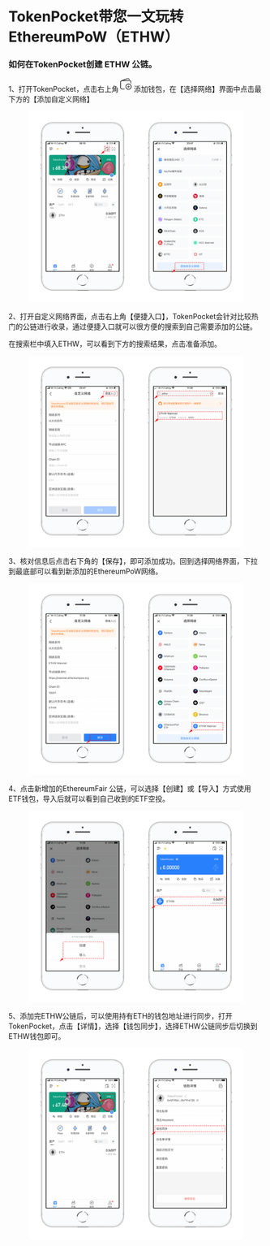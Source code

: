 # TokenPocket带您一文玩转EthereumPoW（ETHW）

### 如何在TokenPocket创建 ETHW 公链。

1、打开TokenPocket，点击右上角![](<../../.gitbook/assets/image (22).png>)添加钱包，在【选择网络】界面中点击最下方的【添加自定义网络】

<figure><img src="../../.gitbook/assets/1 (6).png" alt=""><figcaption></figcaption></figure>

2、打开自定义网络界面，点击右上角【便捷入口】，TokenPocket会针对比较热门的公链进行收录，通过便捷入口就可以很方便的搜索到自己需要添加的公链。

在搜索栏中填入ETHW，可以看到下方的搜索结果，点击准备添加。

<figure><img src="../../.gitbook/assets/2 (31).png" alt=""><figcaption></figcaption></figure>

3、核对信息后点击右下角的【保存】，即可添加成功。回到选择网络界面，下拉到最底部可以看到新添加的EthereumPoW网络。

<figure><img src="../../.gitbook/assets/3 (26).png" alt=""><figcaption></figcaption></figure>

4、点击新增加的EthereumFair 公链，可以选择【创建】或【导入】方式使用ETF钱包，导入后就可以看到自己收到的ETF空投。

<figure><img src="../../.gitbook/assets/4 (18).png" alt=""><figcaption></figcaption></figure>

5、添加完ETHW公链后，可以使用持有ETH的钱包地址进行同步，打开TokenPocket，点击【详情】，选择【钱包同步】，选择ETHW公链同步后切换到ETHW钱包即可。

<figure><img src="../../.gitbook/assets/1e97f355db839fa9939135b57f7a4a1.png" alt=""><figcaption></figcaption></figure>
